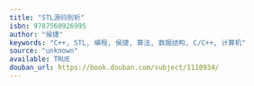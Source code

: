 ```yaml
---
title: "STL源码剖析"
isbn: 9787560926995
author: "侯捷"
keywords: "C++, STL, 编程, 侯捷, 算法, 数据结构, C/C++, 计算机"
source: "unknown"
available: TRUE
douban_url: https://book.douban.com/subject/1110934/
---
```

